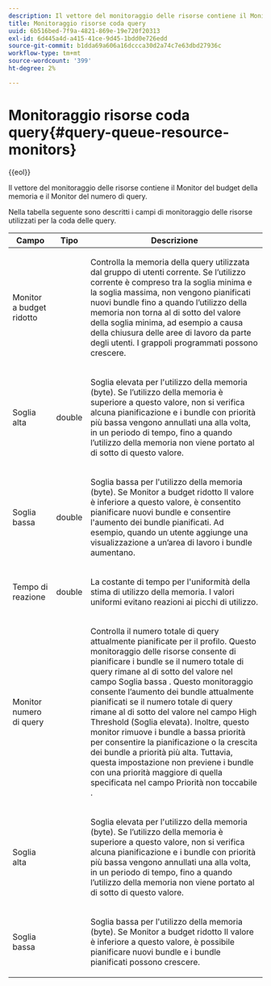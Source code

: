 ```yaml
---
description: Il vettore del monitoraggio delle risorse contiene il Monitor del budget della memoria e il Monitor del numero di query.
title: Monitoraggio risorse coda query
uuid: 6b516bed-7f9a-4821-869e-19e720f20313
exl-id: 6d445a4d-a415-41ce-9d45-1bdd0e726edd
source-git-commit: b1dda69a606a16dccca30d2a74c7e63dbd27936c
workflow-type: tm+mt
source-wordcount: '399'
ht-degree: 2%

---
```


# Monitoraggio risorse coda query{#query-queue-resource-monitors}

{{eol}}

Il vettore del monitoraggio delle risorse contiene il Monitor del budget della memoria e il Monitor del numero di query.

Nella tabella seguente sono descritti i campi di monitoraggio delle risorse utilizzati per la coda delle query.

<table id="table_9991EED2647A460FACA2DC80D4973A8E"> 
 <thead> 
  <tr> 
   <th colname="col1" class="entry"> Campo </th> 
   <th colname="col2" class="entry"> Tipo </th> 
   <th colname="col3" class="entry"> Descrizione </th> 
  </tr> 
 </thead>
 <tbody> 
  <tr> 
   <td colname="col1"> <p>Monitor a budget ridotto </p> </td> 
   <td colname="col2"> </td> 
   <td colname="col3"> <p>Controlla la memoria della query utilizzata dal gruppo di utenti corrente. Se l’utilizzo corrente è compreso tra la soglia minima e la soglia massima, non vengono pianificati nuovi bundle fino a quando l’utilizzo della memoria non torna al di sotto del valore della soglia minima, ad esempio a causa della chiusura delle aree di lavoro da parte degli utenti. I grappoli programmati possono crescere. </p> </td> 
  </tr> 
  <tr> 
   <td colname="col1"> <p>Soglia alta </p> </td> 
   <td colname="col2"> <p>double </p> </td> 
   <td colname="col3"> <p>Soglia elevata per l'utilizzo della memoria (byte). Se l’utilizzo della memoria è superiore a questo valore, non si verifica alcuna pianificazione e i bundle con priorità più bassa vengono annullati una alla volta, in un periodo di tempo, fino a quando l’utilizzo della memoria non viene portato al di sotto di questo valore. </p> </td> 
  </tr> 
  <tr> 
   <td colname="col1"> <p>Soglia bassa </p> </td> 
   <td colname="col2"> <p>double </p> </td> 
   <td colname="col3"> <p>Soglia bassa per l'utilizzo della memoria (byte). Se <span class="wintitle"> Monitor a budget ridotto</span> Il valore è inferiore a questo valore, è consentito pianificare nuovi bundle e consentire l'aumento dei bundle pianificati. Ad esempio, quando un utente aggiunge una visualizzazione a un’area di lavoro i bundle aumentano. </p> </td> 
  </tr> 
  <tr> 
   <td colname="col1"> <p>Tempo di reazione </p> </td> 
   <td colname="col2"> <p>double </p> </td> 
   <td colname="col3"> <p>La costante di tempo per l'uniformità della stima di utilizzo della memoria. I valori uniformi evitano reazioni ai picchi di utilizzo. </p> </td> 
  </tr> 
  <tr> 
   <td colname="col1"> <p>Monitor numero di query </p> </td> 
   <td colname="col2"> </td> 
   <td colname="col3"> <p>Controlla il numero totale di query attualmente pianificate per il profilo. Questo monitoraggio delle risorse consente di pianificare i bundle se il numero totale di query rimane al di sotto del valore nel campo Soglia bassa . Questo monitoraggio consente l’aumento dei bundle attualmente pianificati se il numero totale di query rimane al di sotto del valore nel campo High Threshold (Soglia elevata). Inoltre, questo monitor rimuove i bundle a bassa priorità per consentire la pianificazione o la crescita dei bundle a priorità più alta. Tuttavia, questa impostazione non previene i bundle con una priorità maggiore di quella specificata nel campo Priorità non toccabile . </p> </td> 
  </tr> 
  <tr> 
   <td colname="col1"> <p>Soglia alta </p> </td> 
   <td colname="col2"> </td> 
   <td colname="col3"> <p>Soglia elevata per l'utilizzo della memoria (byte). Se l’utilizzo della memoria è superiore a questo valore, non si verifica alcuna pianificazione e i bundle con priorità più bassa vengono annullati una alla volta, in un periodo di tempo, fino a quando l’utilizzo della memoria non viene portato al di sotto di questo valore. </p> </td> 
  </tr> 
  <tr> 
   <td colname="col1"> <p>Soglia bassa </p> </td> 
   <td colname="col2"> </td> 
   <td colname="col3"> <p>Soglia bassa per l'utilizzo della memoria (byte). Se <span class="wintitle"> Monitor a budget ridotto</span> Il valore è inferiore a questo valore, è possibile pianificare nuovi bundle e i bundle pianificati possono crescere. </p> </td> 
  </tr> 
 </tbody> 
</table>
